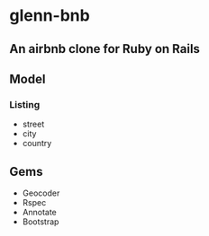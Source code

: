 # glenn-bnb
## An airbnb clone for Ruby on Rails

## Model
### Listing
- street
- city
- country


## Gems
- Geocoder
- Rspec
- Annotate
- Bootstrap